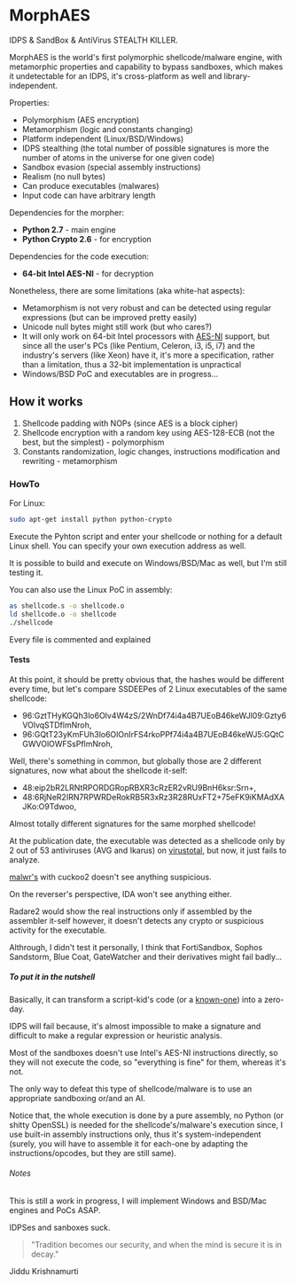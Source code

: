 # MorphAES
IDPS & SandBox & AntiVirus STEALTH KILLER.

MorphAES is the world's first polymorphic shellcode/malware engine, with metamorphic properties and capability to bypass sandboxes, which makes it undetectable for an IDPS, it's cross-platform as well and library-independent.

Properties:
* Polymorphism (AES encryption)
* Metamorphism (logic and constants changing)
* Platform independent (Linux/BSD/Windows)
* IDPS stealthing (the total number of possible signatures is more the number of atoms in the universe for one given code)
* Sandbox evasion (special assembly instructions)
* Realism (no null bytes)
* Can produce executables (malwares)
* Input code can have arbitrary length

Dependencies for the morpher:
* **Python 2.7** - main engine
* **Python Crypto 2.6** - for encryption

Dependencies for the code execution:
* **64-bit Intel AES-NI** - for decryption

Nonetheless, there are some limitations (aka white-hat aspects):
* Metamorphism is not very robust and can be detected using regular expressions (but can be improved pretty easily)
* Unicode null bytes might still work (but who cares?)
* It will only work on 64-bit Intel processors with [AES-NI](http://ark.intel.com/search/advanced/?s=t&AESTech=true) support, but since all the user's PCs (like Pentium, Celeron, i3, i5, i7) and the industry's servers (like Xeon) have it, it's more a specification, rather than a limitation, thus a 32-bit implementation is unpractical
* Windows/BSD PoC and executables are in progress...

## How it works

1. Shellcode padding with NOPs (since AES is a block cipher)
2. Shellcode encryption with a random key using AES-128-ECB (not the best, but the simplest) - polymorphism
3. Constants randomization, logic changes, instructions modification and rewriting - metamorphism

### HowTo

For Linux:
```bash
sudo apt-get install python python-crypto
```
Execute the Pyhton script and enter your shellcode or nothing for a default Linux shell. You can specify your own execution address as well.

It is possible to build and execute on Windows/BSD/Mac as well, but I'm still testing it.

You can also use the Linux PoC in assembly:
```bash
as shellcode.s -o shellcode.o
ld shellcode.o -o shellcode
./shellcode
```
Every file is commented and explained

#### Tests

At this point, it should be pretty obvious that, the hashes would be different every time, but let's compare SSDEEPes of 2 Linux executables of the same shellcode:
* 96:GztTHyKGQh3lo6Olv4W4zS/2WnDf74i4a4B7UEoB46keWJl09:Gzty6VOlvqSTDflmNroh,
* 96:GQtT23yKmFUh3lo6OlOnIrFS4rkoPPf74i4a4B7UEoB46keWJ5:GQtCGWVOlOWFSsPflmNroh,

Well, there's something in common, but globally those are 2 different signatures, now what about the shellcode it-self:
* 48:eip2bR2LRNtRPORDGRopRBXR3cRzER2vRU9BnH6ksr:Srn+,
* 48:6RjNeR2IRN7RPWRDeRokRB5R3xRz3R28RUxFT2+75eFK9iKMAdXAJKo:O9Tdwoo,

Almost totally different signatures for the same morphed shellcode!

At the publication date, the executable was detected as a shellcode only by 2 out of 53 antiviruses (AVG and Ikarus) on [virustotal](https://virustotal.com/en/file/05491801b765bb080bf0f20e5fc17e2b187a521a781dd0dbb47e19f1e6fc0a98/analysis/1468267426/), but now, it just fails to analyze.

[malwr's](https://malwr.com/analysis/MTM4NDhkZmI2ZTZlNDNkMzkyZjRmZGY3ZWU0ZWEwMTQ/) with cuckoo2 doesn't see anything suspicious.

On the reverser's perspective, IDA won't see anything either.

Radare2 would show the real instructions only if assembled by the assembler it-self however, it doesn't detects any crypto or suspicious activity for the executable.

Althrough, I didn't test it personally, I think that FortiSandbox, Sophos Sandstorm, Blue Coat, GateWatcher and their derivatives might fail badly...

##### To put it in the nutshell

Basically, it can transform a script-kid's code (or a [known-one](http://shell-storm.org/shellcode/)) into a zero-day.

IDPS will fail because, it's almost impossible to make a signature and difficult to make a regular expression or heuristic analysis.

Most of the sandboxes doesn't use Intel's AES-NI instructions directly, so they will not execute the code, so "everything is fine" for them, whereas it's not.

The only way to defeat this type of shellcode/malware is to use an appropriate sandboxing or/and an AI.

Notice that, the whole execution is done by a pure assembly, no Python (or shitty OpenSSL) is needed for the shellcode's/malware's execution since, I use built-in assembly instructions only, thus it's system-independent (surely, you will have to assemble it for each-one by adapting the instructions/opcodes, but they are still same).


###### Notes

This is still a work in progress, I will implement Windows and BSD/Mac engines and PoCs ASAP.

IDPSes and sanboxes suck.

> "Tradition becomes our security, and when the mind is secure it is in decay."

Jiddu Krishnamurti

